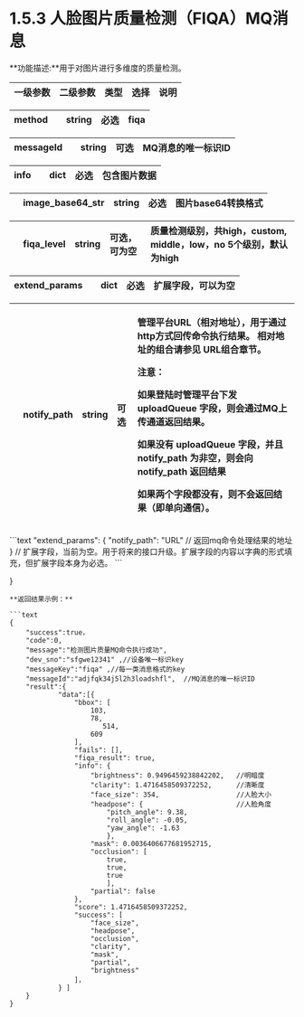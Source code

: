 # 1.5.3 人脸图片质量检测（FIQA）MQ消息

**功能描述:**用于对图片进行多维度的质量检测。

| **一级参数** | **二级参数** | **类型** | **选择** | **说明** |
| :--- | :--- | :--- | :--- | :--- |


| method |  | string | **必选** | fiqa |
| :--- | :--- | :--- | :--- | :--- |


| messageId |  | string | 可选 | MQ消息的唯一标识ID |
| :--- | :--- | :--- | :--- | :--- |


| info |  | dict | **必选** | 包含图片数据 |
| :--- | :--- | :--- | :--- | :--- |


|  | image\_base64\_str | string | **必选** | 图片base64转换格式 |
| :--- | :--- | :--- | :--- | :--- |


|  | fiqa\_level | string | 可选，可为空 | 质量检测级别，共high，custom, middle，low，no 5个级别，默认为high |
| :--- | :--- | :--- | :--- | :--- |


| extend\_params |  | dict | **必选** | 扩展字段，可以为空 |
| :--- | :--- | :--- | :--- | :--- |


<table>
  <thead>
    <tr>
      <th style="text-align:left"></th>
      <th style="text-align:left">notify_path</th>
      <th style="text-align:left">string</th>
      <th style="text-align:left">&#x53EF;&#x9009;</th>
      <th style="text-align:left">
        <p>&#x7BA1;&#x7406;&#x5E73;&#x53F0;URL&#xFF08;&#x76F8;&#x5BF9;&#x5730;&#x5740;&#xFF09;&#xFF0C;&#x7528;&#x4E8E;&#x901A;&#x8FC7;http&#x65B9;&#x5F0F;&#x56DE;&#x4F20;&#x547D;&#x4EE4;&#x6267;&#x884C;&#x7ED3;&#x679C;&#x3002;
          &#x76F8;&#x5BF9;&#x5730;&#x5740;&#x7684;&#x7EC4;&#x5408;&#x8BF7;&#x53C2;&#x89C1;
          URL&#x7EC4;&#x5408;&#x7AE0;&#x8282;&#x3002;</p>
        <p>&#x6CE8;&#x610F;&#xFF1A;</p>
        <p>&#x5982;&#x679C;&#x767B;&#x9646;&#x65F6;&#x7BA1;&#x7406;&#x5E73;&#x53F0;&#x4E0B;&#x53D1;
          uploadQueue &#x5B57;&#x6BB5;&#xFF0C;&#x5219;&#x4F1A;&#x901A;&#x8FC7;MQ&#x4E0A;&#x4F20;&#x901A;&#x9053;&#x8FD4;&#x56DE;&#x7ED3;&#x679C;&#x3002;</p>
        <p>&#x5982;&#x679C;&#x6CA1;&#x6709; uploadQueue &#x5B57;&#x6BB5;&#xFF0C;&#x5E76;&#x4E14;
          notify_path &#x4E3A;&#x975E;&#x7A7A;&#xFF0C;&#x5219;&#x4F1A;&#x5411; notify_path
          &#x8FD4;&#x56DE;&#x7ED3;&#x679C;</p>
        <p>&#x5982;&#x679C;&#x4E24;&#x4E2A;&#x5B57;&#x6BB5;&#x90FD;&#x6CA1;&#x6709;&#xFF0C;&#x5219;&#x4E0D;&#x4F1A;&#x8FD4;&#x56DE;&#x7ED3;&#x679C;&#xFF08;&#x5373;&#x5355;&#x5411;&#x901A;&#x4FE1;&#xFF09;&#x3002;</p>
      </th>
    </tr>
  </thead>
  <tbody></tbody>
</table>```text
"extend_params": {
        "notify_path": "URL" // 返回mq命令处理结果的地址
}  // 扩展字段，当前为空。用于将来的接口升级。扩展字段的内容以字典的形式填充，但扩展字段本身为必选。
```

}

```text
**返回结果示例：**

```text
{
    "success":true，
    "code":0,
    "message":"检测图片质量MQ命令执行成功",
    "dev_sno":"sfgwe12341" ,//设备唯一标识key
    "messageKey":"fiqa" ,//每一类消息格式的key
    "messageId":"adjfqk34j5l2h3loadshfl",  //MQ消息的唯一标识ID
    "result":{
            "data":[{
                "bbox": [
                    103,
                    78,
                       514,
                    609
                ],
                "fails": [],
                "fiqa_result": true,
                "info": {
                    "brightness": 0.9496459238842202,   //明暗度
                    "clarity": 1.4716458509372252,      //清晰度
                    "face_size": 354,                   //人脸大小
                    "headpose": {                       //人脸角度
                        "pitch_angle": 9.38,
                        "roll_angle": -0.05,
                        "yaw_angle": -1.63
                        },
                    "mask": 0.0036406677681952715,       
                    "occlusion": [
                        true,
                        true,
                        true
                        ],
                    "partial": false
                },
                "score": 1.4716458509372252,
                "success": [
                    "face_size",
                    "headpose",
                    "occlusion",
                    "clarity",
                    "mask",
                    "partial",
                    "brightness"
                ]， 
            } ]                                                                                  
    }
}
```

